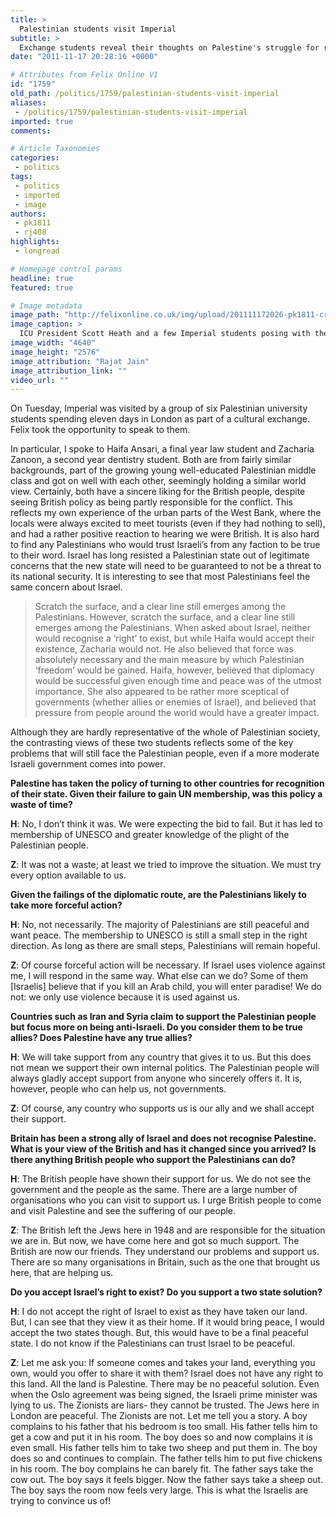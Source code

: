 ```yaml
---
title: >
  Palestinian students visit Imperial
subtitle: >
  Exchange students reveal their thoughts on Palestine's struggle for recognition.
date: "2011-11-17 20:28:16 +0000"

# Attributes from Felix Online V1
id: "1759"
old_path: /politics/1759/palestinian-students-visit-imperial
aliases:
 - /politics/1759/palestinian-students-visit-imperial
imported: true
comments:

# Article Taxonomies
categories:
 - politics
tags:
 - politics
 - imported
 - image
authors:
 - pk1811
 - rj408
highlights:
 - longread

# Homepage control params
headline: true
featured: true

# Image metadata
image_path: "http://felixonline.co.uk/img/upload/201111172026-pk1811-crowd.jpg"
image_caption: >
  ICU President Scott Heath and a few Imperial students posing with the students from Palestine.
image_width: "4640"
image_height: "2576"
image_attribution: "Rajat Jain"
image_attribution_link: ""
video_url: ""
---
```


On Tuesday, Imperial was visited by a group of six Palestinian university students spending eleven days in London as part of a cultural exchange. Felix took the opportunity to speak to them.

In particular, I spoke to Haifa Ansari, a final year law student and Zacharia Zanoon, a second year dentistry student. Both are from fairly similar backgrounds, part of the growing young well-educated Palestinian middle class and got on well with each other, seemingly holding a similar world view. Certainly, both have a sincere liking for the British people, despite seeing British policy as being partly responsible for the conflict. This reflects my own experience of the urban parts of the West Bank, where the locals were always excited to meet tourists (even if they had nothing to sell), and had a rather positive reaction to hearing we were British. It is also hard to find any Palestinians who would trust Israeli’s from any faction to be true to their word. Israel has long resisted a Palestinian state out of legitimate concerns that the new state will need to be guaranteed to not be a threat to its national security. It is interesting to see that most Palestinians feel the same concern about Israel.
> Scratch the surface, and a clear line still emerges among the Palestinians.
However, scratch the surface, and a clear line still emerges among the Palestinians. When asked about Israel, neither would recognise a ‘right’ to exist, but while Haifa would accept their existence, Zacharia would not. He also believed that force was absolutely necessary and the main measure by which Palestinian ‘freedom’ would be gained. Haifa, however, believed that diplomacy would be successful given enough time and peace was of the utmost importance. She also appeared to be rather more sceptical of governments (whether allies or enemies of Israel), and believed that pressure from people around the world would have a greater impact.

Although they are hardly representative of the whole of Palestinian society, the contrasting views of these two students reflects some of the key problems that will still face the Palestinian people, even if a more moderate Israeli government comes into power.

__Palestine has taken the policy of turning to other countries for recognition of their state. Given their failure to gain UN membership, was this policy a waste of time?__

__H__: No, I don’t think it was. We were expecting the bid to fail. But it has led to membership of UNESCO and greater knowledge of the plight of the Palestinian people.

__Z__: It was not a waste; at least we tried to improve the situation. We must try every option available to us.

__Given the failings of the diplomatic route, are the Palestinians likely to take more forceful action?__

__H__: No, not necessarily. The majority of Palestinians are still peaceful and want peace. The membership to UNESCO is still a small step in the right direction. As long as there are small steps, Palestinians will remain hopeful.

__Z__: Of course forceful action will be necessary. If Israel uses violence against me, I will respond in the same way. What else can we do? Some of them [Israelis] believe that if you kill an Arab child, you will enter paradise! We do not: we only use violence because it is used against us.

__Countries such as Iran and Syria claim to support the Palestinian people but focus more on being anti-Israeli. Do you consider them to be true allies? Does Palestine have any true allies?__

__H__: We will take support from any country that gives it to us. But this does not mean we support their own internal politics. The Palestinian people will always gladly accept support from anyone who sincerely offers it. It is, however, people who can help us, not governments.

__Z__: Of course, any country who supports us is our ally and we shall accept their support.

__Britain has been a strong ally of Israel and does not recognise Palestine. What is your view of the British and has it changed since you arrived? Is there anything British people who support the Palestinians can do?__

__H__: The British people have shown their support for us. We do not see the government and the people as the same. There are a large number of organisations who you can visit to support us. I urge British people to come and visit Palestine and see the suffering of our people.

__Z__: The British left the Jews here in 1948 and are responsible for the situation we are in. But now, we have come here and got so much support. The British are now our friends. They understand our problems and support us. There are so many organisations in Britain, such as the one that brought us here, that are helping us.

__Do you accept Israel’s right to exist? Do you support a two state solution?__

__H__: I do not accept the right of Israel to exist as they have taken our land. But, I can see that they view it as their home. If it would bring peace, I would accept the two states though. But, this would have to be a final peaceful state. I do not know if the Palestinians can trust Israel to be peaceful.

__Z__: Let me ask you: If someone comes and takes your land, everything you own, would you offer to share it with them? Israel does not have any right to this land. All the land is Palestine. There may be no peaceful solution. Even when the Oslo agreement was being signed, the Israeli prime minister was lying to us. The Zionists are liars- they cannot be trusted. The Jews here in London are peaceful. The Zionists are not. Let me tell you a story. A boy complains to his father that his bedroom is too small. His father tells him to get a cow and put it in his room. The boy does so and now complains it is even small. His father tells him to take two sheep and put them in. The boy does so and continues to complain. The father tells him to put five chickens in his room. The boy complains he can barely fit. The father says take the cow out. The boy says it feels bigger. Now the father says take a sheep out. The boy says the room now feels very large. This is what the Israelis are trying to convince us of!
